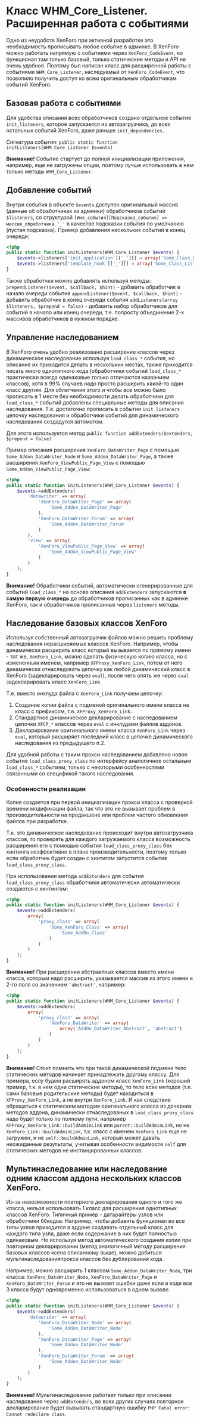 Класс WHM_Core_Listener. Расширенная работа с событиями
=======================================================
Одно из неудобств XenForo при активной разработке это необходимость прописывать любое событие в админке. В XenForo можно работать напрямую с событиями через `XenForo_CodeEvent`, но функционал там только базовый, только статические методы и API не очень удобное. Поэтому был написан класс для расширенной работы с событиями `WHM_Core_Listener`, наследуемый от `XenForo_CodeEvent`, что позволило получить доступ ко всем оригинальным обработчикам событий XenForo.

Базовая работа с событиями
--------------------------
Для удобства описания всех обработчиков создано отдельное событие `init_listeners`, которое запускается из автозагрузчика, до всех остальных событий XenForo, даже раньше `init_dependencies`.

Сигнатура события:
`public static function initListeners(WHM_Core_Listener $events)`

**Внимание!** Событие стартует до полной инициализации приложения, например, еще не загружены опции, поэтому лучше использовать в нем только методы `WHM_Core_Listener`.

Добавление событий
------------------
Внутри события в объекте `$events` доступен оригинальный массив (данные об обработчиках из админки) обработчиков событий `$listeners`, со структурой `[Имя_события][Подсказка_события] => массив_обработчика`. `'_'` в качестве подсказки события по умолчанию (пустая подсказка).
Пример добавления нескольких событий в конец очереди:

~~~php
<?php
public static function initListeners(WHM_Core_Listener $events) {
	$events->listeners['init_application']['_'][] = array('Some_Class_Listener', 'initApplication');
	$events->listeners['template_hook']['_'][] = array('Some_Class_Listener', 'templateHook');
}
~~~
Также обработчки можно добавлять используя методы:
`prependListener($event, $callback, $hint)` - добавить обработчик в начало очереди события
`appendListener($event, $callback, $hint)` - добавить обработчик в конец очереди события
`addListeners(array $listeners, $prepend = false)` - добавить набор обработчиков для событий в начало или конец очереди, т.е. попросту объединение 2-х массивов обработчиков в нужном порядке.

Управление наследованием
------------------------
В XenForo очень удобно реализовано расширение классов через динамическое наследование используя `load_class_*` события, но описание их приходится делать в нескольких местах, также приходится писать много однотипного кода (обработчики событий `load_class_*` практически всегда одинаковые только отличаются названием классов), хотя в 99% случаев надо просто расширить какой-то один класс другим.
Для облегчения этого и чтобы все можно было прописать в 1 месте без необходимости делать обработчики для `load_class_*` событий добавлены специальные методы для описания наследования. Т.е. достаточно прописать в событии `init_listeners` цепочку наследования и обработчики событий для динамического наследования создадутся автоматом.

Для этого используется метод
`public function addExtenders($extenders, $prepend = false)`

Пример описания расширения `XenForo_DataWriter_Page` с помощью `Some_Addon_DataWriter_Node` и `Some_Addon_DataWriter_Page`, а также
 расширения `XenForo_ViewPublic_Page_View` с помощью `Some_Addon_ViewPublic_Page_View`:

~~~php
<?php
public static function initListeners(WHM_Core_Listener $events) {
	$events->addExtenders(
        'datawriter' => array(
            'XenForo_DataWriter_Page' => array(
                'Some_Addon_DataWriter_Page'
            ),
            'XenForo_DataWriter_Forum' => array(
                'Some_Addon_DataWriter_Forum'
            )
        ),
        'view' => array(
            'XenForo_ViewPublic_Page_View' => array(
                'Some_Addon_ViewPublic_Page_View'
            )
        )
	);
}
~~~
**Внимание!** Обработчики событий, автоматически сгенерированные для событий `load_class_*` на основе описания `addExtenders` запускаются **в самую первую очередь** до обработчиков прописанных как в админке XenForo, так и обработчиков прописанных через `listeners` методы.

Наследование базовых классов XenForo
------------------------------------
Используя собственный автозагрузчик файлов можно решить проблему наследования нерасширяемых классов XenForo.
Например, чтобы динамически расширить класс который вызывается по прямому имени - тот же, `XenForo_Link`, можно сделать физическую копию класса, но с измененным именем, например `XFProxy_XenForo_Link`, потом от него динамически отнаследовать цепочку как любой динамический класс в XenForo (задекларировать через `eval`), после чего опять же через `eval` задекларировать класс `XenForo_Link`.

Т.е. вместо инклуда файла с `XenForo_Link` получаем цепочку:

1. Создание копии файла с подменой оригинального имени класса на класс с префиксом, т.е. `XFProxy_XenForo_Link`.
2. Стандартное динамическое декларирование с наследованием цепочки `XFCP_*` классов  через `eval` с инклудами файлов аддонов.
3. Декларирование оригинального имени класса `XenForo_Link` через `eval`, который расширяет последний класс в цепочке динамического наследования из предыдущего п.2.

Для удобной работы с таким прокси наследованием добавлено новое событие `load_class_proxy_class` по интерфейсу аналогичное остальным `load_class_*` событиям, только с некоторыми особенностями связанными со спецификой такого наследования.

### Особенности реализации
Копия создается при первой инициализации прокси класса с проверкой времени модификации файла, так что это не вызывает проблем в производительности на продакшене или проблем частого обновления файлов при разработке.

Т.к. это динамическое наследование происходит внутри автозагрузчика классов, то проверять для каждого загружаемого класса возможность расширения его с помощью события `load_class_proxy_class` бех хинтинга неэффективно в плане производительности, поэтому только если обработчик будет создан с хинтигом запустится событие `load_class_proxy_class`.

При использовании метода `addExtenders` для события `load_class_proxy_class` обработчики автоматически автоматически создаются с хинтингом:

~~~php
<?php
public static function initListeners(WHM_Core_Listener $events) {
	$events->addExtenders(
		array(
	        'proxy_class' => array(
		        'Some_XenForo_Class' => array(
			        'Some_AddOn_Class'
		        )
	        )
		)
	);
}
~~~

**Внимание!** При расширении абстрактных классов вместо имени класса, которым надо расширить, указывается массив из этого имени и 2-го поля со значением `'abstract'`, например:

~~~php
<?php
public static function initListeners(WHM_Core_Listener $events) {
	$events->addExtenders(
		array(
	        'proxy_class' => array(
				'XenForo_DataWriter' => array(
					array('AddOn_DataWriter_Abstract', 'abstract')
				)
			)
		)
	);
}
~~~

**Внимание!** Стоит помнить что при такой динамической подмене тело статических методов начинает принадлежать другому классу. Для примера, еслу будем расширять
аддоном класс `XenForo_Link` (хороший пример, т.к. в нем одни статические методы), то тело всех методов (т.е. сами базовые родительские методы) будет находиться в `XFProxy_XenForo_Link`, а не внутри `XenForo_Link`. И как следствие обращаться к статическим методам оригинального класса из дочерних методов аддона, динамически отнаследованых в `load_class_proxy_class` надо будет только по полному пути, напрмиер `XFProxy_XenForo_Link::buildAdminLink` или `parent::buildAdminLink`, но не `XenForo_Link::buildAdminLink`, т.к. класс с именем `XenForo_Link` еще не загружен, и не `self::buildAdminLink`, который может давать неожиданные результаты, учитывая особенности видимости `self` для статических методов не инстанцированных классов.

Мультинаследование или наследование одним классом аддона нескольких классов XenForo.
------------------------------------------------------------------------------------
Из-за невозможности повторного декларирования одного и того же класса, нельзя использовать 1 класс для расширения однотипных классов XenForo. Типичный пример  - датарайтеры узлов или обработчики ббкодов. Например, чтобы добавить функционал во все типы узлов приходится в аддоне создавать отдельный класс для каждого типа узла, даже если содержание в них будет полностью одинаковым.
Но используя метод автоматического создания копии при повторном декларировании (метод аналогичный методу расширения базовых классов ксена описанному выше), можно добиться мультинаследованияпрокси классов без дублирования кода.

Например, можно расширить 1 классом `Some_Addon_DataWriter_Node`, три класса: `XenForo_DataWriter_Node`, `XenForo_DataWriter_Page` и `XenForo_DataWriter_Forum` и это не вызовет ошибки даже если в коде все 3 класса будут одновременно использоваться в одном вызове.

~~~php
<?php
public static function initListeners(WHM_Core_Listener $events) {
	$events->addExtenders(
        'datawriter' => array(
            'XenForo_DataWriter_Node' => array(
                'Some_Addon_DataWriter_Node'
            ),
            'XenForo_DataWriter_Page' => array(
                'Some_Addon_DataWriter_Node'
            ),
            'XenForo_DataWriter_Forum' => array(
                'Some_Addon_DataWriter_Node'
            )
        )
	);
}
~~~
**Внимание!** Мультинаследование работает только при описании наследования через `addExtenders`, во всех других случаях повторное декларирование будет вызывать стандартную ошибку `PHP Fatal error: Cannot redeclare class`.
